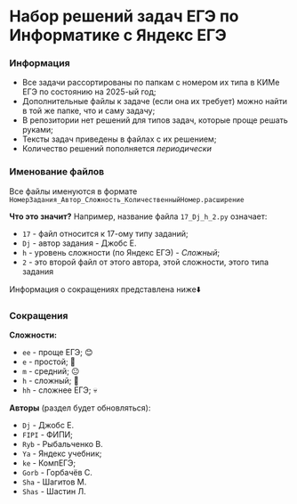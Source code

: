 # Набор решений задач ЕГЭ по Информатике с Яндекс ЕГЭ
### Информация
- Все задачи рассортированы по папкам с номером их типа в КИМе ЕГЭ по состоянию на 2025-ый год;
- Дополнительные файлы к задаче (если она их требует) можно найти в той же папке, что и саму задачу;
- В репозитории нет решений для типов задач, которые проще решать руками;
- Тексты задач приведены в файлах с их решением;
- Количество решений пополняется *периодически*
### Именование файлов
Все файлы именуются в формате `НомерЗадания_Автор_Сложность_КоличественныйНомер.расширение`

**Что это значит?**
Например, название файла `17_Dj_h_2.py` означает:
- `17`  - файл относится к 17-ому типу заданий;
- `Dj`  - автор задания - Джобс Е.
- `h`   - уровень сложности (по Яндекс ЕГЭ) - *Сложный*;
- `2`   - это второй файл от этого автора, этой сложности, этого типа задания

Информация о сокращениях представлена ниже⬇️
### Сокращения
**Сложности:**
- `ee`  - проще ЕГЭ;    😊
- `e`   - простой;      🙂
- `m`   - средний;      😐
- `h`   - сложный;      👿
- `hh`  - сложнее ЕГЭ;  💀

**Авторы** (раздел будет обновляться):
- `Dj`      - Джобс Е.
- `FIPI`    - ФИПИ;
- `Ryb`     - Рыбальченко В.
- `Ya`      - Яндекс учебник;
- `ke`      - КомпЕГЭ;
- `Gorb`    - Горбачёв С.
- `Sha`     - Шагитов М.
- `Shas`    - Шастин Л.